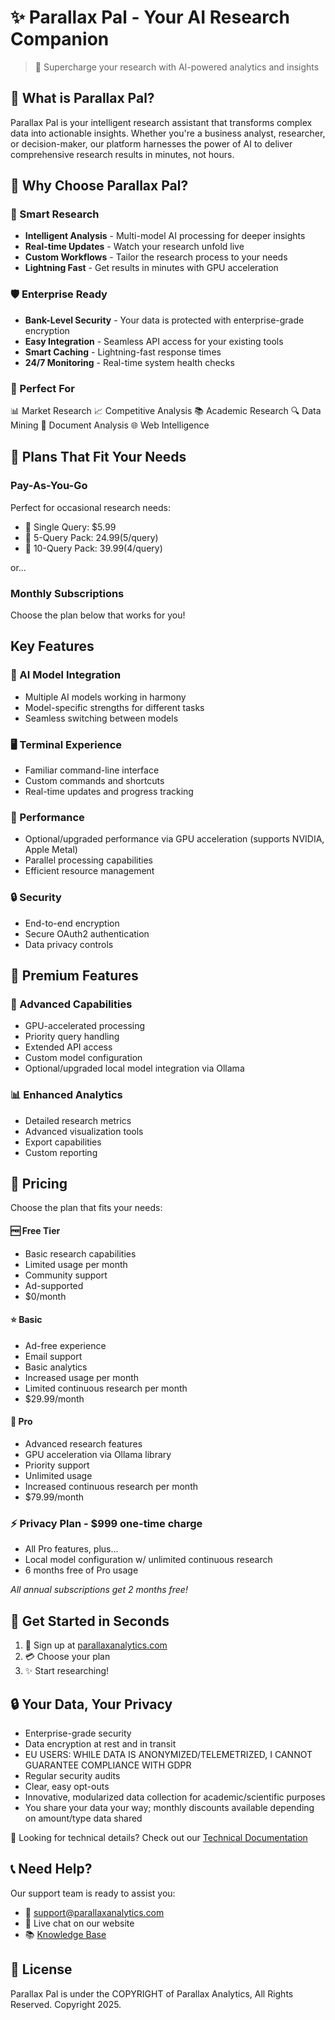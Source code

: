 # ✨ Parallax Pal - Your AI Research Companion

> 🚀 Supercharge your research with AI-powered analytics and insights

## 🌟 What is Parallax Pal?

Parallax Pal is your intelligent research assistant that transforms complex data into actionable insights. Whether you're a business analyst, researcher, or decision-maker, our platform harnesses the power of AI to deliver comprehensive research results in minutes, not hours.

## 💫 Why Choose Parallax Pal?

### 🧠 Smart Research
- **Intelligent Analysis** - Multi-model AI processing for deeper insights
- **Real-time Updates** - Watch your research unfold live
- **Custom Workflows** - Tailor the research process to your needs
- **Lightning Fast** - Get results in minutes with GPU acceleration

### 🛡️ Enterprise Ready
- **Bank-Level Security** - Your data is protected with enterprise-grade encryption
- **Easy Integration** - Seamless API access for your existing tools
- **Smart Caching** - Lightning-fast response times
- **24/7 Monitoring** - Real-time system health checks

### 🎯 Perfect For
📊 Market Research
📈 Competitive Analysis
📚 Academic Research
🔍 Data Mining
📑 Document Analysis
🌐 Web Intelligence



## 💎 Plans That Fit Your Needs

### Pay-As-You-Go
Perfect for occasional research needs:
- 🎯 Single Query: $5.99
- 🎯 5-Query Pack: $24.99 ($5/query)
- 🎯 10-Query Pack: $39.99 ($4/query)

or...

### Monthly Subscriptions
Choose the plan below that works for you!



## Key Features

### 🤖 AI Model Integration
- Multiple AI models working in harmony
- Model-specific strengths for different tasks
- Seamless switching between models

### 🖥️ Terminal Experience
- Familiar command-line interface
- Custom commands and shortcuts
- Real-time updates and progress tracking

### 🚄 Performance
- Optional/upgraded performance via GPU acceleration (supports NVIDIA, Apple Metal)
- Parallel processing capabilities
- Efficient resource management

### 🔒 Security
- End-to-end encryption
- Secure OAuth2 authentication
- Data privacy controls

## 🌈 Premium Features

### 💫 Advanced Capabilities
- GPU-accelerated processing
- Priority query handling
- Extended API access
- Custom model configuration
- Optional/upgraded local model integration via Ollama

### 📊 Enhanced Analytics
- Detailed research metrics
- Advanced visualization tools
- Export capabilities
- Custom reporting



## 💎 Pricing

Choose the plan that fits your needs:


#### 🆓 Free Tier
- Basic research capabilities
- Limited usage per month
- Community support
- Ad-supported
- $0/month

#### ⭐ Basic
- Ad-free experience
- Email support
- Basic analytics
- Increased usage per month
- Limited continuous research per month
- $29.99/month

#### 🌟 Pro
- Advanced research features
- GPU acceleration via Ollama library
- Priority support
- Unlimited usage
- Increased continuous research per month
- $79.99/month

### ⚡ Privacy Plan - $999 one-time charge
- All Pro features, plus...
- Local model configuration w/ unlimited continuous research
- 6 months free of Pro usage


*All annual subscriptions get 2 months free!*

## 🚀 Get Started in Seconds

1. 📝 Sign up at [parallaxanalytics.com](https://parallaxanalytics.com)
2. 💳 Choose your plan
3. ✨ Start researching!

## 🔒 Your Data, Your Privacy

- Enterprise-grade security
- Data encryption at rest and in transit
- EU USERS: WHILE DATA IS ANONYMIZED/TELEMETRIZED, I CANNOT GUARANTEE COMPLIANCE WITH GDPR
- Regular security audits
- Clear, easy opt-outs
- Innovative, modularized data collection for academic/scientific purposes
- You share your data your way; monthly discounts available depending on amount/type data shared

🔧 Looking for technical details? Check out our [Technical Documentation](TECHNICAL.md)

## 📞 Need Help?

Our support team is ready to assist you:
- 📧 support@parallaxanalytics.com
- 💬 Live chat on our website
- 📚 [Knowledge Base](https://docs.parallaxanalytics.com)

## 📄 License

Parallax Pal is under the COPYRIGHT of Parallax Analytics, All Rights Reserved. Copyright 2025.
